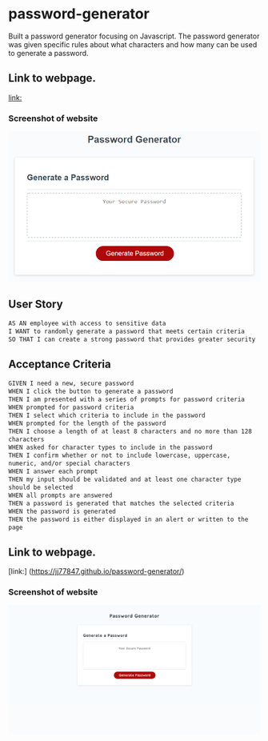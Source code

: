 # password-generator

Built a password generator focusing on Javascript. The password generator was given specific rules about what characters and how many can be used to generate a password.

## Link to webpage.

[link:](https://jj77847.github.io/password-generator/)

### Screenshot of website

![website](./assets/password-generator-screenshot.png)

## User Story

```
AS AN employee with access to sensitive data
I WANT to randomly generate a password that meets certain criteria
SO THAT I can create a strong password that provides greater security
```

## Acceptance Criteria

```
GIVEN I need a new, secure password
WHEN I click the button to generate a password
THEN I am presented with a series of prompts for password criteria
WHEN prompted for password criteria
THEN I select which criteria to include in the password
WHEN prompted for the length of the password
THEN I choose a length of at least 8 characters and no more than 128 characters
WHEN asked for character types to include in the password
THEN I confirm whether or not to include lowercase, uppercase, numeric, and/or special characters
WHEN I answer each prompt
THEN my input should be validated and at least one character type should be selected
WHEN all prompts are answered
THEN a password is generated that matches the selected criteria
WHEN the password is generated
THEN the password is either displayed in an alert or written to the page
```

## Link to webpage.

[link:] (https://jj77847.github.io/password-generator/)

### Screenshot of website

![website](assets/images/password-generator-screenshot.png)
